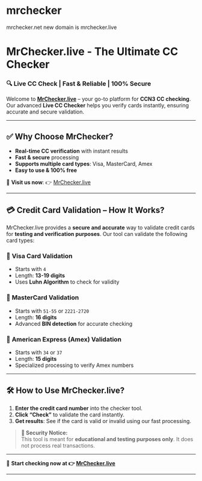 # mrchecker
mrchecker.net new domain is mrchecker.live

# **MrChecker.live - The Ultimate CC Checker**  
### 🔍 Live CC Check | Fast & Reliable | 100% Secure  

Welcome to **[MrChecker.live](https://mrchecker.live)** – your go-to platform for **CCN3 CC checking**. Our advanced **Live CC Checker** helps you verify cards instantly, ensuring accurate and secure validation.

---

## ✅ **Why Choose MrChecker?**
- **Real-time CC verification** with instant results  
- **Fast & secure** processing  
- **Supports multiple card types**: Visa, MasterCard, Amex  
- **Easy to use & 100% free**  

🔗 **Visit us now**: 👉 [MrChecker.live](https://mrchecker.live)  

---

## 💳 **Credit Card Validation – How It Works?**
MrChecker.live provides a **secure and accurate** way to validate credit cards for **testing and verification purposes**. Our tool can validate the following card types:

### 🔹 **Visa Card Validation**  
- Starts with `4`  
- Length: **13-19 digits**  
- Uses **Luhn Algorithm** to check for validity  

### 🔹 **MasterCard Validation**  
- Starts with `51-55` or `2221-2720`  
- Length: **16 digits**  
- Advanced **BIN detection** for accurate checking  

### 🔹 **American Express (Amex) Validation**  
- Starts with `34` or `37`  
- Length: **15 digits**  
- Specialized processing to verify Amex numbers  

---

## 🛠 **How to Use MrChecker.live?**
1. **Enter the credit card number** into the checker tool.  
2. **Click “Check”** to validate the card instantly.  
3. **Get results**: See if the card is valid or invalid using our fast processing.  

> **🔐 Security Notice:**  
> This tool is meant for **educational and testing purposes only**. It does not process real transactions.

---

🚀 **Start checking now at 👉 [MrChecker.live](https://mrchecker.live)**  

---

